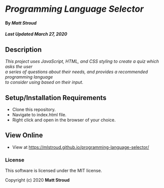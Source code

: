 # _Programming Language Selector_

#### By _**Matt Stroud**_
##### _Last Updated March 27, 2020_

## Description

_This project uses JavaScript, HTML, and CSS styling to create a quiz which asks the user_  
_a series of questions about their needs, and provides a recommended programming language_  
_to consider using based on their input._

## Setup/Installation Requirements

* Clone this repository.
* Navigate to index.html file.
* Right click and open in the browser of your choice.

## View Online

* View at https://mlstroud.github.io/programming-language-selector/

### License

This software is licensed under the MIT license.

Copyright (c) 2020 **Matt Stroud**